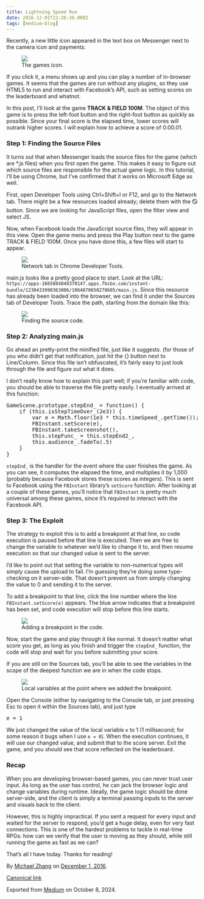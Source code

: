 ```yaml
---
title: Lightning Speed Run
date: 2016-12-01T22:26:36.000Z
tags: [medium-blog]
---
```


<article class="h-entry">
  <section data-field="body" class="e-content">
    <section name="6b11" class="section section--body section--first section--last">
      <div class="section-content">
        <div class="section-inner sectionLayout--insetColumn">
          <p name="a5c4" id="a5c4" class="graf graf--p graf-after--h3">Recently, a new little icon appeared in the
            text box on Messenger next to the camera icon and payments:</p>
          <figure name="a818" id="a818" class="graf graf--figure graf-after--p"><img class="graf-image"
              data-image-id="0*pGW634t0gBRppaDV.png" data-width="417" data-height="165"
              src="https://cdn-images-1.medium.com/max/800/0*pGW634t0gBRppaDV.png">
            <figcaption class="imageCaption">The games icon.</figcaption>
          </figure>
          <p name="c25c" id="c25c" class="graf graf--p graf-after--figure">If you click it, a menu shows up and you
            can play a number of in-browser games. It seems that the games are run without any plugins, so they use
            HTML5 to run and interact with Facebook’s API, such as setting scores on the leaderboard and whatnot.</p>
          <p name="f0a0" id="f0a0" class="graf graf--p graf-after--p">In this post, I’ll look at the game <strong
              class="markup--strong markup--p-strong">TRACK &amp; FIELD 100M</strong>. The object of this game is to
            press the left-foot button and the right-foot button as quickly as possible. Since your final score is the
            elapsed time, lower scores will outrank higher scores. I will explain how to achieve a score of 0:00.01.
          </p>
          <h3 name="5a38" id="5a38" class="graf graf--h3 graf-after--p">Step 1: Finding the Source Files</h3>
          <p name="5644" id="5644" class="graf graf--p graf-after--h3">It turns out that when Messenger loads the
            source files for the game (which are *.js files) when you first open the game. This makes it easy to
            figure out which source files are responsible for the actual game logic. In this tutorial, I’ll be using
            Chrome, but I’ve confirmed that it works on Microsoft Edge as well.</p>
          <p name="7b9c" id="7b9c" class="graf graf--p graf-after--p">First, open Developer Tools using Ctrl+Shift+I
            or F12, and go to the Network tab. There might be a few resources loaded already; delete them with the 🛇
            button. Since we are looking for JavaScript files, open the filter view and select JS.</p>
          <p name="dcc3" id="dcc3" class="graf graf--p graf-after--p">Now, when Facebook loads the JavaScript source
            files, they will appear in this view. Open the game menu and press the Play button next to the game TRACK
            &amp; FIELD 100M. Once you have done this, a few files will start to appear.</p>
          <figure name="8807" id="8807" class="graf graf--figure graf-after--p"><img class="graf-image"
              data-image-id="0*_aZtMhKZDxW0im1t.png" data-width="676" data-height="275"
              src="https://cdn-images-1.medium.com/max/800/0*_aZtMhKZDxW0im1t.png">
            <figcaption class="imageCaption">Network tab in Chrome Developer Tools.</figcaption>
          </figure>
          <p name="07f6" id="07f6" class="graf graf--p graf-after--figure">main.js looks like a pretty good place to
            start. Look at the URL: <code
              class="markup--code markup--p-code">https://apps-1665884840370147.apps.fbsbx.com/instant-bundle/1230433990363006/1064870650278605/main.js</code>.
            Since this resource has already been loaded into the browser, we can find it under the Sources tab of
            Developer Tools. Trace the path, starting from the domain like this:</p>
          <figure name="360f" id="360f" class="graf graf--figure graf-after--p"><img class="graf-image"
              data-image-id="0*Dcb_QsTKJFFrq2lg.png" data-width="676" data-height="529"
              src="https://cdn-images-1.medium.com/max/800/0*Dcb_QsTKJFFrq2lg.png">
            <figcaption class="imageCaption">Finding the source code.</figcaption>
          </figure>
          <h3 name="e060" id="e060" class="graf graf--h3 graf-after--figure">Step 2: Analyzing main.js</h3>
          <p name="df9f" id="df9f" class="graf graf--p graf-after--h3">Go ahead an pretty-print the minified file,
            just like it suggests. (for those of you who didn’t get that notification, just hit the {} button next to
            Line/Column. Since this file isn’t obfuscated, it’s fairly easy to just look through the file and figure
            out what it does.</p>
          <p name="147a" id="147a" class="graf graf--p graf-after--p">I don’t really know how to explain this part
            well; if you’re familiar with code, you should be able to traverse the file pretty easily. I eventually
            arrived at this function:</p>
          <pre name="65f2" id="65f2"
            class="graf graf--pre graf-after--p">GameScene.prototype.stepEnd_ = function() {<br>    if (this.isStepTimeOver_(2e3)) {<br>        var e = Math.floor(1e3 * this.timeSpeed_.getTime());<br>        FBInstant.setScore(e),<br>        FBInstant.takeScreenshot(),<br>        this.stepFunc_ = this.stepEnd2_,<br>        this.audience_.fadeTo(.5)<br>    }<br>}</pre>
          <p name="ff9d" id="ff9d" class="graf graf--p graf-after--pre"><code
              class="markup--code markup--p-code">stepEnd_</code> is the handler for the event where the user finishes
            the game. As you can see, it computes the elapsed the time, and multiplies it by 1,000 (probably because
            Facebook stores these scores as integers). This is sent to Facebook using the <code
              class="markup--code markup--p-code">FBInstant</code> library’s <code
              class="markup--code markup--p-code">setScore</code> function. After looking at a couple of these games,
            you’ll notice that <code class="markup--code markup--p-code">FBInstant</code> is pretty much universal
            among these games, since it’s required to interact with the Facebook API.</p>
          <h3 name="25ef" id="25ef" class="graf graf--h3 graf-after--p">Step 3: The Exploit</h3>
          <p name="ed05" id="ed05" class="graf graf--p graf-after--h3">The strategy to exploit this is to add a
            breakpoint at that line, so code execution is paused before that line is executed. Then we are free to
            change the variable to whatever we’d like to change it to, and then resume execution so that our changed
            value is sent to the server.</p>
          <p name="4095" id="4095" class="graf graf--p graf-after--p">I’d like to point out that setting the variable
            to non-numerical types will simply cause the upload to fail. I’m guessing they’re doing some type-checking
            on it server-side. That doesn’t prevent us from simply changing the value to 0 and sending it to the
            server.</p>
          <p name="bf3b" id="bf3b" class="graf graf--p graf-after--p">To add a breakpoint to that line, click the line
            number where the line <code class="markup--code markup--p-code">FBInstant.setScore(e)</code> appears. The
            blue arrow indicates that a breakpoint has been set, and code execution will stop before this line starts.
          </p>
          <figure name="8c89" id="8c89" class="graf graf--figure graf-after--p"><img class="graf-image"
              data-image-id="0*pFhcPeUtuQ3H74Qd.png" data-width="427" data-height="151"
              src="https://cdn-images-1.medium.com/max/800/0*pFhcPeUtuQ3H74Qd.png">
            <figcaption class="imageCaption">Adding a breakpoint in the code.</figcaption>
          </figure>
          <p name="4780" id="4780" class="graf graf--p graf-after--figure">Now, start the game and play through it
            like normal. It doesn’t matter what score you get, as long as you finish and trigger the <code
              class="markup--code markup--p-code">stepEnd_</code> function, the code will stop and wait for you before
            submitting your score.</p>
          <p name="d32b" id="d32b" class="graf graf--p graf-after--p">If you are still on the Sources tab, you’ll be
            able to see the variables in the scope of the deepest function we are in when the code stops.</p>
          <figure name="8f1b" id="8f1b" class="graf graf--figure graf-after--p"><img class="graf-image"
              data-image-id="0*YZn_TJFtZ8NSNpne.png" data-width="679" data-height="521"
              src="https://cdn-images-1.medium.com/max/800/0*YZn_TJFtZ8NSNpne.png">
            <figcaption class="imageCaption">Local variables at the point where we added the breakpoint.</figcaption>
          </figure>
          <p name="23ff" id="23ff" class="graf graf--p graf-after--figure">Open the Console (either by navigating to
            the Console tab, or just pressing Esc to open it within the Sources tab), and just type</p>
          <pre name="135a" id="135a" class="graf graf--pre graf-after--p">e = 1</pre>
          <p name="b024" id="b024" class="graf graf--p graf-after--pre">We just changed the value of the local
            variable <code class="markup--code markup--p-code">e</code> to 1 (1 millisecond; for some reason it bugs
            when I use <code class="markup--code markup--p-code">e = 0</code>). When the execution continues, it will
            use our changed value, and submit that to the score server. Exit the game, and you should see that score
            reflected on the leaderboard.</p>
          <h3 name="d338" id="d338" class="graf graf--h3 graf-after--p">Recap</h3>
          <p name="4285" id="4285" class="graf graf--p graf-after--h3">When you are developing browser-based games,
            you can never trust user input. As long as the user has control, he can jack the browser logic and change
            variables during runtime. Ideally, the game logic should be done server-side, and the client is simply a
            terminal passing inputs to the server and visuals back to the client.</p>
          <p name="2d42" id="2d42" class="graf graf--p graf-after--p">However, this is highly impractical. If you sent
            a request for every input and waited for the server to respond, you’d get a huge delay, even for very fast
            connections. This is one of the hardest problems to tackle in real-time RPGs: how can we verify that the
            user is moving as they should, while still running the game as fast as we can?</p>
          <p name="90a9" id="90a9" class="graf graf--p graf-after--p graf--trailing">That’s all I have today. Thanks
            for reading!</p>
        </div>
      </div>
    </section>
  </section>
  <footer>
    <p>By <a href="https://medium.com/@failedxyz" class="p-author h-card">Michael Zhang</a> on <a
        href="https://medium.com/p/eb9637dc5b1c"><time class="dt-published"
          datetime="2016-12-01T22:26:36.000Z">December 1, 2016</time></a>.</p>
    <p><a href="https://medium.com/@failedxyz/lightning-speed-run-eb9637dc5b1c" class="p-canonical">Canonical link</a>
    </p>
    <p>Exported from <a href="https://medium.com">Medium</a> on October 8, 2024.</p>
  </footer>
</article>

